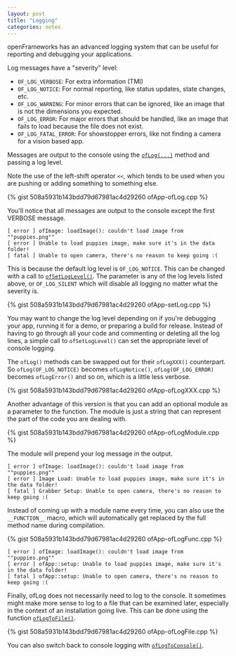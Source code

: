 ```yaml
---
layout: post
title: "Logging"
categories: notes
---
```


openFrameworks has an advanced logging system that can be useful for reporting and debugging your applications.

Log messages have a "severity" level:
* `OF_LOG_VERBOSE`: For extra information (TMI)
* `OF_LOG_NOTICE`: For normal reporting, like status updates, state changes, etc.
* `OF_LOG_WARNING`: For minor errors that can be ignored, like an image that is not the dimensions you expected.
* `OF_LOG_ERROR`: For major errors that should be handled, like an image that fails to load because the file does not exist.
* `OF_LOG_FATAL_ERROR`: For showstopper errors, like not finding a camera for a vision based app.

Messages are output to the console using the [`ofLog(...)`](https://openframeworks.cc/documentation/utils/ofLog/#show_ofLog) method and passing a log level.

Note the use of the left-shift operator `<<`, which tends to be used when you are pushing or adding something to something else.

{% gist 508a5931b143bdd79d67981ac4d29260 ofApp-ofLog.cpp %}

You'll notice that all messages are output to the console except the first VERBOSE message. 

```
[ error ] ofImage: loadImage(): couldn't load image from ""puppies.png""
[ error ] Unable to load puppies image, make sure it's in the data folder!
[ fatal ] Unable to open camera, there's no reason to keep going :(
```

This is because the default log level is `OF_LOG_NOTICE`. This can be changed with a call to [`ofSetLogLevel()`](https://openframeworks.cc/documentation/utils/ofLog/#show_ofSetLogLevel). The parameter is any of the log levels listed above, or `OF_LOG_SILENT` which will disable all logging no matter what the severity is.

{% gist 508a5931b143bdd79d67981ac4d29260 ofApp-setLog.cpp %}

You may want to change the log level depending on if you're debugging your app, running it for a demo, or preparing a build for release. Instead of having to go through all your code and commenting or deleting all the log lines, a simple call to `ofSetLogLevel()` can set the appropriate level of console logging.

The `ofLog()` methods can be swapped out for their `ofLogXXX()` counterpart. So `ofLog(OF_LOG_NOTICE)` becomes `ofLogNotice()`, `ofLog(OF_LOG_ERROR)` becomes `ofLogError()` and so on, which is a little less verbose.

{% gist 508a5931b143bdd79d67981ac4d29260 ofApp-ofLogXXX.cpp %}

Another advantage of this version is that you can add an optional module as a parameter to the function. The module is just a string that can represent the part of the code you are dealing with.

{% gist 508a5931b143bdd79d67981ac4d29260 ofApp-ofLogModule.cpp %}

The module will prepend your log message in the output.

```
[ error ] ofImage: loadImage(): couldn't load image from ""puppies.png""
[ error ] Image Load: Unable to load puppies image, make sure it's in the data folder!
[ fatal ] Grabber Setup: Unable to open camera, there's no reason to keep going :(
```

Instead of coming up with a module name every time, you can also use the `__FUNCTION__` macro, which will automatically get replaced by the full method name during compilation.

{% gist 508a5931b143bdd79d67981ac4d29260 ofApp-ofLogFunc.cpp %}

```
[ error ] ofImage: loadImage(): couldn't load image from ""puppies.png""
[ error ] ofApp::setup: Unable to load puppies image, make sure it's in the data folder!
[ fatal ] ofApp::setup: Unable to open camera, there's no reason to keep going :(
```

Finally, ofLog does not necessarily need to log to the console. It sometimes might make more sense to log to a file that can be examined later, especially in the context of an installation going live. This can be done using the function [`ofLogToFile()`](https://openframeworks.cc/documentation/utils/ofLog/#show_ofLogToFile).

{% gist 508a5931b143bdd79d67981ac4d29260 ofApp-ofLogFile.cpp %}

You can also switch back to console logging with [`ofLogToConsole()`](https://openframeworks.cc/documentation/utils/ofLog/#show_ofLogToConsole).